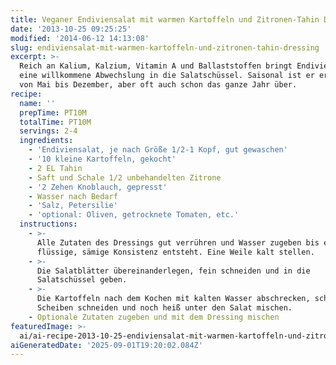 ```yaml
---
title: Veganer Endiviensalat mit warmen Kartoffeln und Zitronen-Tahin Dressing
date: '2013-10-25 09:25:25'
modified: '2014-06-12 14:13:08'
slug: endiviensalat-mit-warmen-kartoffeln-und-zitronen-tahin-dressing
excerpt: >-
  Reich an Kalium, Kalzium, Vitamin A und Ballaststoffen bringt Endiviensalat
  eine willkommene Abwechslung in die Salatschüssel. Saisonal ist er erhältlich
  von Mai bis Dezember, aber oft auch schon das ganze Jahr über.
recipe:
  name: ''
  prepTime: PT10M
  totalTime: PT10M
  servings: 2-4
  ingredients:
    - 'Endiviensalat, je nach Größe 1/2-1 Kopf, gut gewaschen'
    - '10 kleine Kartoffeln, gekocht'
    - 2 EL Tahin
    - Saft und Schale 1/2 unbehandelten Zitrone
    - '2 Zehen Knoblauch, gepresst'
    - Wasser nach Bedarf
    - 'Salz, Petersilie'
    - 'optional: Oliven, getrocknete Tomaten, etc.'
  instructions:
    - >-
      Alle Zutaten des Dressings gut verrühren und Wasser zugeben bis eine
      flüssige, sämige Konsistenz entsteht. Eine Weile kalt stellen.
    - >-
      Die Salatblätter übereinanderlegen, fein schneiden und in die
      Salatschüssel geben.
    - >-
      Die Kartoffeln nach dem Kochen mit kalten Wasser abschrecken, schälen, in
      Scheiben schneiden und noch heiß unter den Salat mischen.
    - Optionale Zutaten zugeben und mit dem Dressing mischen
featuredImage: >-
  ai/ai-recipe-2013-10-25-endiviensalat-mit-warmen-kartoffeln-und-zitronen-tahin-dressing.svg
aiGeneratedDate: '2025-09-01T19:20:02.084Z'
---
```


[<!-- Image removed (no copyright): endiviensalat-tahin-dressing.jpg -->](https://www.veganblatt.com/i/endiviensalat-tahin-dressing.jpg)
